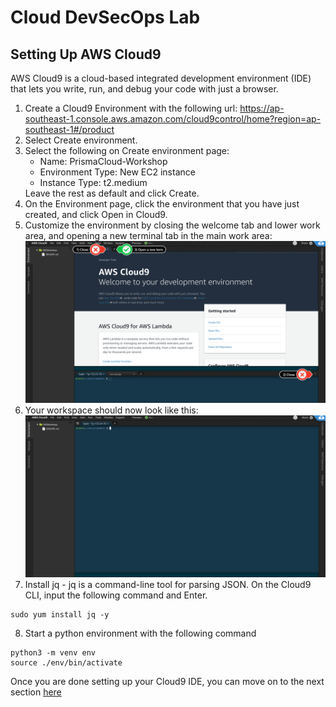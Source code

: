 # Cloud DevSecOps Lab
## Setting Up AWS Cloud9
AWS Cloud9 is a cloud-based integrated development environment (IDE) that lets you write, run, and debug your code with just a browser.
1. Create a Cloud9 Environment with the following url:
https://ap-southeast-1.console.aws.amazon.com/cloud9control/home?region=ap-southeast-1#/product
2. Select Create environment.
3. Select the following on Create environment page:
    * Name: PrismaCloud-Workshop
    * Environment Type: New EC2 instance
    * Instance Type: t2.medium
    <Insert Image>
    Leave the rest as default and click Create.
4. On the Environment page, click the environment that you have just created, and click Open in Cloud9.
5. Customize the environment by closing the welcome tab and lower work area, and opening a new terminal tab in the main work area:
![Alt text](/resources/c9before.png?raw=true)
6. Your workspace should now look like this:
![Alt text](/resources/c9after.png?raw=true)
7. Install jq - jq is a command-line tool for parsing JSON. On the Cloud9 CLI, input the following command and Enter. 
```
sudo yum install jq -y
```
8. Start a python environment with the following command
```
python3 -m venv env
source ./env/bin/activate 
```

Once you are done setting up your Cloud9 IDE, you can move on to the next section [here](/03-PreparingTerraformCloud.md)